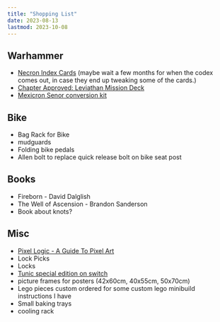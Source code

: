 ```yaml
---
title: "Shopping List"
date: 2023-08-13
lastmod: 2023-10-08
---
```


## Warhammer

- [Necron Index Cards](https://www.games-workshop.com/en-GB/index-cards-necrons-2023-eng) (maybe wait a few months for when the codex comes out, in case they end up tweaking some of the cards.)
- [Chapter Approved: Leviathan Mission Deck](https://www.games-workshop.com/en-GB/chapter-approved-leviathan-mission-deck-2023-eng)
- [Mexicron Senor conversion kit](https://www.etsy.com/uk/listing/887823884/mexicron-senor-conversion-kits-buenos)

## Bike

- Bag Rack for Bike
- mudguards
- Folding bike pedals
- Allen bolt to replace quick release bolt on bike seat post

## Books

- Fireborn - David Dalglish
- The Well of Ascension - Brandon Sanderson
- Book about knots?

## Misc

- [Pixel Logic - A Guide To Pixel Art](https://michafrar.gumroad.com/l/pixel-logic)
- Lock Picks
- Locks
- [Tunic special edition on switch](https://www.fangamer.com/products/tunic-deluxe-edition-game-nintendo-switch)
- picture frames for posters (42x60cm, 40x55cm, 50x70cm)
- Lego pieces custom ordered for some custom lego minibuild instructions I have
- Small baking trays
- cooling rack
